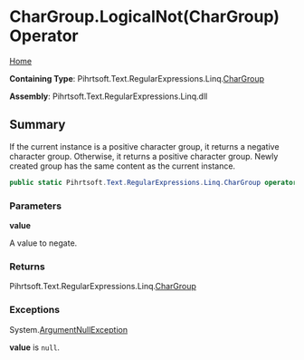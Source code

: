 # CharGroup\.LogicalNot\(CharGroup\) Operator

[Home](../../../../../../README.md)

**Containing Type**: Pihrtsoft\.Text\.RegularExpressions\.Linq\.[CharGroup](../README.md)

**Assembly**: Pihrtsoft\.Text\.RegularExpressions\.Linq\.dll

## Summary

If the current instance is a positive character group, it returns a negative character group\. Otherwise, it returns a positive character group\. Newly created group has the same content as the current instance\.

```csharp
public static Pihrtsoft.Text.RegularExpressions.Linq.CharGroup operator !(Pihrtsoft.Text.RegularExpressions.Linq.CharGroup value)
```

### Parameters

**value**

A value to negate\.

### Returns

Pihrtsoft\.Text\.RegularExpressions\.Linq\.[CharGroup](../README.md)

### Exceptions

System\.[ArgumentNullException](https://docs.microsoft.com/en-us/dotnet/api/system.argumentnullexception)

**value** is `null`\.

